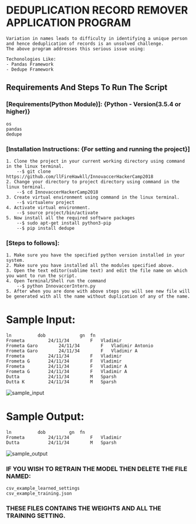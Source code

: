 # DEDUPLICATION RECORD REMOVER APPLICATION PROGRAM
	
	Variation in names leads to difficulty in identifying a unique person and hence deduplication of records is an unsolved challenge. 
	The above program addresses this serious issue using:

	Techonologies Like:
	- Pandas Framework
	- Dedupe Framework

## Requirements And Steps To Run The Script
	
### [Requirements(Python Module)]: {Python - Version(3.5.4 or higher)}

	os
	pandas
	dedupe


### [Installation Instructions: {For setting and running the project}]
	
	1. Clone the project in your current working directory using command in the linux terminal.
		--$ git clone https://github.com/llFireHawkll/InnovaccerHackerCamp2018
	2. Change your directory to project directory using command in the linux terminal.
		--$ cd InnovaccerHackerCamp2018
	3. Create virtual environment using command in the linux terminal.
		--$ virtualenv project
	4. Activate virtual environment.
		--$ source project/bin/activate
	5. Now install all the required software packages
		--$ sudo apt-get install python3-pip
		--$ pip install dedupe


### [Steps to follows]:

	1. Make sure you have the specified python version installed in your system.
	2. Make sure you have installed all the modules specified above.
	3. Open the text editor(sublime text) and edit the file name on which you want to run the script.
	4. Open Terminal/Shell run the command
		--$ python InnovaccerIntern.py
	5. After when you are done with above steps you will see new file will be generated with all the name without duplication of any of the name.



# Sample Input:

	ln			dob		        gn	fn
	Frometa			24/11/34		F	Vladimir 
	Frometa Garo		24/11/34		F	Vladimir Antonio
	Frometa Garo		24/11/34		F	Vladimir A
	Frometa			24/11/34		F	Vladimir
	Frometa G		24/11/34		F	Vladimir
	Frometa			24/11/34		F	Vladimir A 
	Frometa G		24/11/34		F	Vladimir A 
	Dutta			24/11/34		M	Sparsh
	Dutta K			24/11/34		M	Sparsh
        
![sample_input](https://user-images.githubusercontent.com/16669345/37867918-486ac332-2fc5-11e8-96f2-2bb2b6a0fece.png)


# Sample Output:

	ln			dob			gn	fn
	Frometa			24/11/34		F	Vladimir 
	Dutta			24/11/34		M	Sparsh

![sample_output](https://user-images.githubusercontent.com/16669345/37867975-d1e5733c-2fc5-11e8-8077-b9a934a5f0a2.png)


### IF YOU WISH TO RETRAIN THE MODEL THEN DELETE THE FILE NAMED: 
	csv_example_learned_settings
	csv_example_training.json
### THESE FILES CONTAINS THE WEIGHTS AND ALL THE TRAINING SETTING.
